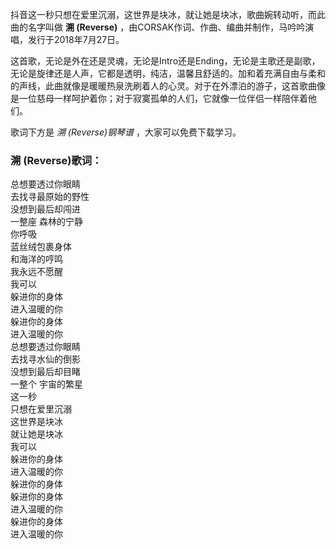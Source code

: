 

抖音这一秒只想在爱里沉溺，这世界是块冰，就让她是块冰，歌曲婉转动听，而此曲的名字叫做 **溯 (Reverse)**
，由CORSAK作词、作曲、编曲并制作，马吟吟演唱，发行于2018年7月27日。

这首歌，无论是外在还是灵魂，无论是Intro还是Ending，无论是主歌还是副歌，无论是旋律还是人声，它都是透明，纯洁，温馨且舒适的。加和着充满自由与柔和的声线，此曲就像是暖暖热泉洗刷着人的心灵。对于在外漂泊的游子，这首歌曲像是一位慈母一样呵护着你；对于寂寞孤单的人们，它就像一位伴侣一样陪伴着他们。

歌词下方是 _溯 (Reverse)钢琴谱_ ，大家可以免费下载学习。

### 溯 (Reverse)歌词：

总想要透过你眼睛  
去找寻最原始的野性  
没想到最后却闯进  
一整座 森林的宁静  
你呼吸  
蓝丝绒包裹身体  
和海洋的哼鸣  
我永远不愿醒  
我可以  
躲进你的身体  
进入温暖的你  
躲进你的身体  
进入温暖的你  
总想要透过你眼睛  
去找寻水仙的倒影  
没想到最后却目睹  
一整个 宇宙的繁星  
这一秒  
只想在爱里沉溺  
这世界是块冰  
就让她是块冰  
我可以  
躲进你的身体  
进入温暖的你  
躲进你的身体  
躲进你的身体  
进入温暖的你  
躲进你的身体  
进入温暖的你


